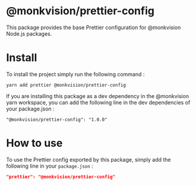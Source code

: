 # @monkvision/prettier-config
This package provides the base Prettier configuration for @monkvision Node.js packages.

# Install
To install the project simply run the following command :

```shell
yarn add prettier @monkvision/prettier-config
```

If you are installing this package as a dev dependency in the @monkvision yarn workspace, you can add the following line
in the dev dependencies of your package.json :

```
"@monkvision/prettier-config": "1.0.0"
```

# How to use
To use the Prettier config exported by this package, simply add the following line in your `package.json` :

```json
"prettier": "@monkvision/prettier-config"
```
